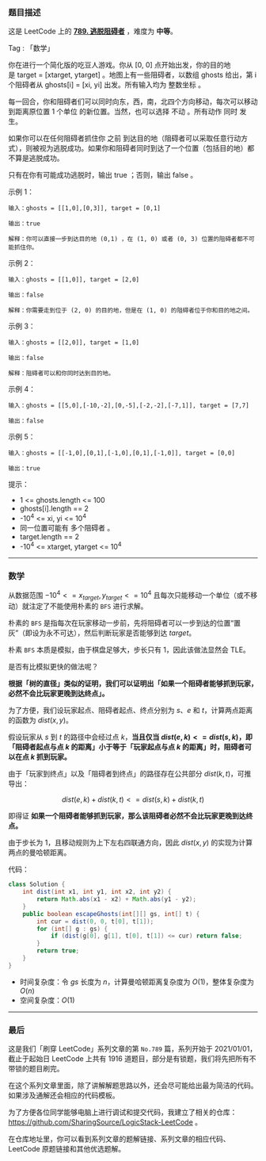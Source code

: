 ### 题目描述

这是 LeetCode 上的 **[789. 逃脱阻碍者](https://leetcode-cn.com/problems/escape-the-ghosts/solution/gong-shui-san-xie-noxiang-xin-ke-xue-xi-w69gr/)** ，难度为 **中等**。

Tag : 「数学」



你在进行一个简化版的吃豆人游戏。你从 [0, 0] 点开始出发，你的目的地是 target = [xtarget, ytarget] 。地图上有一些阻碍者，以数组 ghosts 给出，第 i 个阻碍者从 ghosts[i] = [xi, yi] 出发。所有输入均为 整数坐标 。

每一回合，你和阻碍者们可以同时向东，西，南，北四个方向移动，每次可以移动到距离原位置 1 个单位 的新位置。当然，也可以选择 不动 。所有动作 同时 发生。

如果你可以在任何阻碍者抓住你 之前 到达目的地（阻碍者可以采取任意行动方式），则被视为逃脱成功。如果你和阻碍者同时到达了一个位置（包括目的地）都不算是逃脱成功。

只有在你有可能成功逃脱时，输出 true ；否则，输出 false 。

示例 1：
```
输入：ghosts = [[1,0],[0,3]], target = [0,1]

输出：true

解释：你可以直接一步到达目的地 (0,1) ，在 (1, 0) 或者 (0, 3) 位置的阻碍者都不可能抓住你。 
```
示例 2：
```
输入：ghosts = [[1,0]], target = [2,0]

输出：false

解释：你需要走到位于 (2, 0) 的目的地，但是在 (1, 0) 的阻碍者位于你和目的地之间。 
```
示例 3：
```
输入：ghosts = [[2,0]], target = [1,0]

输出：false

解释：阻碍者可以和你同时达到目的地。 
```
示例 4：
```
输入：ghosts = [[5,0],[-10,-2],[0,-5],[-2,-2],[-7,1]], target = [7,7]

输出：false
```
示例 5：
```
输入：ghosts = [[-1,0],[0,1],[-1,0],[0,1],[-1,0]], target = [0,0]

输出：true
```

提示：
* 1 <= ghosts.length <= 100
* ghosts[i].length == 2
* -$10^4$ <= xi, yi <= $10^4$
* 同一位置可能有 多个阻碍者 。
* target.length == 2
* -$10^4$ <= xtarget, ytarget <= $10^4$

---

### 数学

从数据范围 $-10^4 <= x_{target}, y_{target} <= 10^4$ 且每次只能移动一个单位（或不移动）就注定了不能使用朴素的 `BFS` 进行求解。

朴素的 `BFS` 是指每次在玩家移动一步前，先将阻碍者可以一步到达的位置“置灰”（即设为永不可达），然后判断玩家是否能够到达 $target$。

朴素 `BFS` 本质是模拟，由于棋盘足够大，步长只有 $1$，因此该做法显然会 TLE。

是否有比模拟更快的做法呢？

**根据「树的直径」类似的证明，我们可以证明出「如果一个阻碍者能够抓到玩家，必然不会比玩家更晚到达终点」。**

为了方便，我们设玩家起点、阻碍者起点、终点分别为 $s$、$e$ 和 $t$，计算两点距离的函数为 $dist(x, y)$。

假设玩家从 $s$ 到 $t$ 的路径中会经过点 $k$，**当且仅当 $dist(e, k) <= dist(s, k)$，即「阻碍者起点与点 $k$ 的距离」小于等于「玩家起点与点 $k$ 的距离」时，阻碍者可以在点 $k$ 抓到玩家。**

由于「玩家到终点」以及「阻碍者到终点」的路径存在公共部分 $dist(k, t)$，可推导出：

$$
dist(e, k) + dist(k, t) <= dist(s, k) + dist(k, t)
$$

即得证 **如果一个阻碍者能够抓到玩家，那么该阻碍者必然不会比玩家更晚到达终点。**

由于步长为 $1$，且移动规则为上下左右四联通方向，因此 $dist(x, y)$ 的实现为计算两点的曼哈顿距离。

代码：
```java
class Solution {
    int dist(int x1, int y1, int x2, int y2) {
        return Math.abs(x1 - x2) + Math.abs(y1 - y2);
    }
    public boolean escapeGhosts(int[][] gs, int[] t) {
        int cur = dist(0, 0, t[0], t[1]);
        for (int[] g : gs) {
            if (dist(g[0], g[1], t[0], t[1]) <= cur) return false;
        }
        return true;
    }
}
```
* 时间复杂度：令 $gs$ 长度为 $n$，计算曼哈顿距离复杂度为 $O(1)$，整体复杂度为 $O(n)$
* 空间复杂度：$O(1)$

---

### 最后

这是我们「刷穿 LeetCode」系列文章的第 `No.789` 篇，系列开始于 2021/01/01，截止于起始日 LeetCode 上共有 1916 道题目，部分是有锁题，我们将先把所有不带锁的题目刷完。

在这个系列文章里面，除了讲解解题思路以外，还会尽可能给出最为简洁的代码。如果涉及通解还会相应的代码模板。

为了方便各位同学能够电脑上进行调试和提交代码，我建立了相关的仓库：https://github.com/SharingSource/LogicStack-LeetCode 。

在仓库地址里，你可以看到系列文章的题解链接、系列文章的相应代码、LeetCode 原题链接和其他优选题解。

